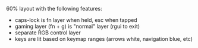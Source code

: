 60% layout with the following features:

- caps-lock is fn layer when held, esc when tapped
- gaming layer (fn + g) is "normal" layer (rgui to exit)
- separate RGB control layer
- keys are lit based on keymap ranges (arrows white, navigation blue, etc)
